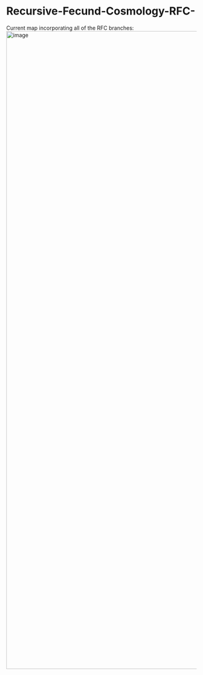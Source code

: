 # Recursive-Fecund-Cosmology-RFC-
Current map incorporating all of the RFC branches:
<img width="2440" height="1686" alt="image" src="https://github.com/user-attachments/assets/4f53e8fb-d974-47e7-8619-08a4eeb4db43" />
